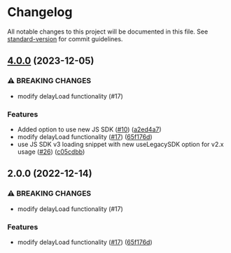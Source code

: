 # Changelog

All notable changes to this project will be documented in this file. See [standard-version](https://github.com/conventional-changelog/standard-version) for commit guidelines.

## [4.0.0](https://github.com/rudderlabs/gatsby-plugin-rudderstack/compare/v2.0.0...v4.0.0) (2023-12-05)


### ⚠ BREAKING CHANGES

* modify delayLoad functionality (#17)

### Features

* Added option to use new JS SDK ([#10](https://github.com/rudderlabs/gatsby-plugin-rudderstack/issues/10)) ([a2ed4a7](https://github.com/rudderlabs/gatsby-plugin-rudderstack/commit/a2ed4a794130f7a0dd783f42c1107aa44089a45c))
* modify delayLoad functionality ([#17](https://github.com/rudderlabs/gatsby-plugin-rudderstack/issues/17)) ([65f176d](https://github.com/rudderlabs/gatsby-plugin-rudderstack/commit/65f176dd8e7fff4749b7142ba16d63519651fe45))
* use JS SDK v3 loading snippet with new useLegacySDK option for v2.x usage ([#26](https://github.com/rudderlabs/gatsby-plugin-rudderstack/issues/26)) ([c05cdbb](https://github.com/rudderlabs/gatsby-plugin-rudderstack/commit/c05cdbb15ef5fb6862d7d9804e980219d7ab6fe3))

## 2.0.0 (2022-12-14)


### ⚠ BREAKING CHANGES

* modify delayLoad functionality (#17)

### Features

* modify delayLoad functionality ([#17](https://github.com/rudderlabs/gatsby-plugin-rudderstack/issues/17)) ([65f176d](https://github.com/rudderlabs/gatsby-plugin-rudderstack/commit/65f176dd8e7fff4749b7142ba16d63519651fe45))
